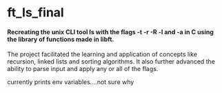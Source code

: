 # ft_ls_final

#### Recreating the unix CLI tool ls with the flags -t -r -R -l and -a in C using the library of functions made in libft.
The project facilitated the learning and application of concepts like recursion, linked lists and sorting algorithms. 
It also further advanced the ability to parse input and apply any or all of the flags.

currently prints env variables....not sure why
